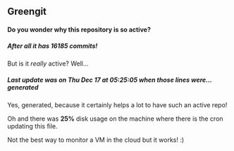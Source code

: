 ## Greengit

#### Do you wonder why this repository is so active?

##### After all it has 16185 commits!

But is it *really* active? Well...

##### Last update was on Thu Dec 17 at 05:25:05 when those lines were... generated

Yes, generated, because it certainly helps a lot to have such an active repo!

Oh and there was **25%** disk usage on the machine
where there is the cron updating this file.

Not the best way to monitor a VM in the cloud but it works! :)
